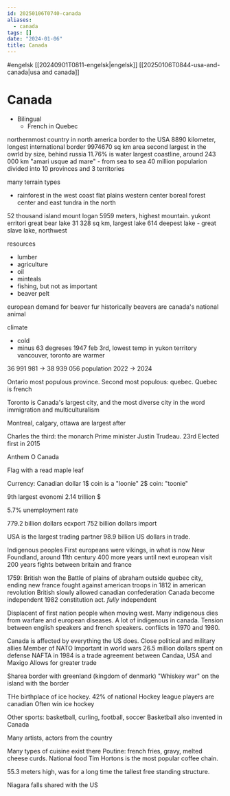 ```yaml
---
id: 20250106T0740-canada
aliases:
  - canada
tags: []
date: "2024-01-06"
title: Canada
---
```


#engelsk [[20240901T0811-engelsk|engelsk]] [[20250106T0844-usa-and-canada|usa and canada]]

# Canada

- Bilingual
  - French in Quebec

northernmost country in north america
border to the USA
8890 kilometer, longest international border
9974670 sq km area
second largest in the owrld by size, behind russia
11.76% is water
largest coastline, around 243 000 km
"amari usque ad mare" - from sea to sea
40 million popularion
divided into 10 provinces and 3 territories

many terrain types

- rainforest in the west coast
  flat plains western center
  boreal forest center and east
  tundra in the north

52 thousand island
mount logan 5959 meters, highest mountain. yukont erritori
great bear lake 31 328 sq km, largest lake
614 deepest lake - great slave lake, northwest

resources

- lumber
- agriculture
- oil
- minteals
- fishing, but not as important
- beaver pelt

european demand for beaver fur historically
beavers are canada's national animal

climate

- cold
- minus 63 degreses 1947 feb 3rd, lowest temp in yukon territory
  vancouver, toronto are warmer

36 991 981 -> 38 939 056 population 2022 -> 2024

Ontario most populous province. Second most populous: quebec.
Quebec is french

Toronto is Canada's largest city, and the most diverse city in the word
immigration and multiculturalism

Montreal, calgary, ottawa are largest after

Charles the third: the monarch
Prime minister Justin Trudeau. 23rd
Elected first in 2015

Anthem O Canada

Flag with a read maple leaf

Currency: Canadian dollar
1\$ coin is a "loonie"
2\$ coin: "toonie"

9th largest evonomi
2.14 trillion $

5.7% unemployment rate

779.2 billion dollars ecxport
752 billion dollars import

USA is the largest trading partner
98.9 billion US dollars in trade.

Indigenous peoples
First europeans were vikings, in what is now New Foundland, around 11th century
400 more years until next european visit
200 years fights between britain and france

1759: British won the Battle of plains of abraham outside quebec city, ending new france
fought against american troops in 1812 in american revolution
British slowly allowed canadian confederation
Canada become independent
1982 constitution act. _fully_ independent

Displacent of first nation people when moving west. Many indigenous dies from warfare and european diseases.
A lot of indigenous in canada.
Tension between english speakers and french speakers. conflicts in 1970 and 1980.

Canada is affected by everything the US does.
Close political and military allies
Member of NATO
Important in world wars
26.5 million dollars spent on defense
NAFTA in 1984 is a trade agreement between Candaa, USA and Maxigo
Allows for greater trade

Sharea border with greenland (kingdom of denmark)
"Whiskey war" on the island with the border

THe birthplace of ice hockey.
42% of national Hockey league players are canadian
Often win ice hockey

Other sports: basketball, curling, football, soccer
Basketball also invented in Canada

Many artists, actors from the country

Many types of cuisine exist there
Poutine: french fries, gravy, melted cheese curds. National food
Tim Hortons is the most popular coffee chain.

55.3 meters high, was for a long time the tallest free standing structure.

Niagara falls shared with the US

